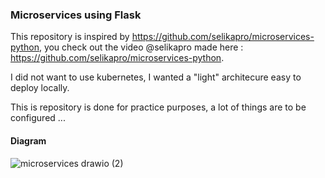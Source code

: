 ### Microservices using Flask

This repository is inspired by https://github.com/selikapro/microservices-python, you check out the video @selikapro made here : https://github.com/selikapro/microservices-python.

I did not want to use kubernetes, I wanted a "light" architecure easy to deploy locally.

This is repository is done for practice purposes, a lot of things are to be configured ... 

#### Diagram
![microservices drawio (2)](https://user-images.githubusercontent.com/16942283/207528138-4b7b72d1-a292-4ad3-ac68-e1a56be07a30.png)
